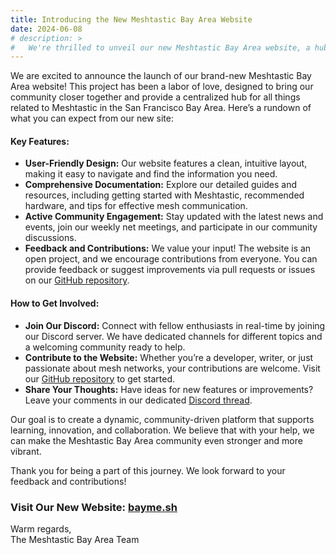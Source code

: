 ```yaml
---
title: Introducing the New Meshtastic Bay Area Website
date: 2024-06-08
# description: >
#   We're thrilled to unveil our new Meshtastic Bay Area website, a hub for all things Meshtastic in the SF Bay Area, featuring comprehensive resources, community engagement, and open opportunities for contributions. Join us in building a stronger, more connected community!
---
```


We are excited to announce the launch of our brand-new Meshtastic Bay Area website! This project has been a labor of love, designed to bring our community closer together and provide a centralized hub for all things related to Meshtastic in the San Francisco Bay Area. Here’s a rundown of what you can expect from our new site:

#### Key Features:
- **User-Friendly Design:** Our website features a clean, intuitive layout, making it easy to navigate and find the information you need.
- **Comprehensive Documentation:** Explore our detailed guides and resources, including getting started with Meshtastic, recommended hardware, and tips for effective mesh communication.
- **Active Community Engagement:** Stay updated with the latest news and events, join our weekly net meetings, and participate in our community discussions.
- **Feedback and Contributions:** We value your input! The website is an open project, and we encourage contributions from everyone. You can provide feedback or suggest improvements via pull requests or issues on our [GitHub repository](https://github.com/baymesh/baymesh-static-website).

#### How to Get Involved:
- **Join Our Discord:** Connect with fellow enthusiasts in real-time by joining our Discord server. We have dedicated channels for different topics and a welcoming community ready to help.
- **Contribute to the Website:** Whether you’re a developer, writer, or just passionate about mesh networks, your contributions are welcome. Visit our [GitHub repository](https://github.com/baymesh/baymesh-static-website) to get started.
- **Share Your Thoughts:** Have ideas for new features or improvements? Leave your comments in our dedicated [Discord thread](https://discord.com/channels/1215705285159817236/1248718979393126453).

Our goal is to create a dynamic, community-driven platform that supports learning, innovation, and collaboration. We believe that with your help, we can make the Meshtastic Bay Area community even stronger and more vibrant.

Thank you for being a part of this journey. We look forward to your feedback and contributions!

### Visit Our New Website: [bayme.sh](https://bayme.sh)

Warm regards,  
The Meshtastic Bay Area Team